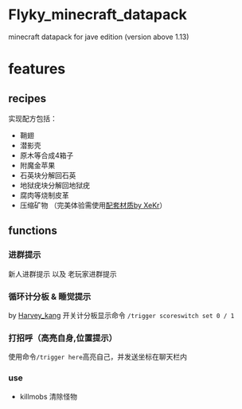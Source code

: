 # Flyky_minecraft_datapack
minecraft datapack for jave edition (version above 1.13) 

# features
## recipes
实现配方包括：
- 鞘翅
- 潜影壳
- 原木等合成4箱子
- 附魔金苹果
- 石英块分解回石英
- 地狱疣块分解回地狱疣
- 腐肉等烧制皮革
- 压缩矿物 （完美体验需使用[配套材质by XeKr](https://assets4.flyky.top/dl/minecraft/压缩矿物块.zip)）
  

## functions
### 进群提示
新人进群提示 以及 老玩家进群提示

### 循环计分板 & 睡觉提示
by [Harvey_kang](https://space.bilibili.com/69736899/)
开关计分板显示命令 `/trigger scoreswitch set 0 / 1`

### 打招呼（高亮自身,位置提示）
使用命令`/trigger here`高亮自己，并发送坐标在聊天栏内

### use
- killmobs 清除怪物